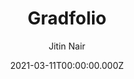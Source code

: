 ---
title: Gradfolio
github: https://github.com/jitinnair1/gradfolio
demo: https://jitinnair1.github.io/gradfolio/
author: Jitin Nair
date: 2021-03-11T00:00:00.000Z
ssg:
  - Jekyll
cms:
  - Markdown
category:
  - Blog
  - Portfolio
description: >-
  responsive, dark-mode ready Jekyll theme designed for use as a personal
  website and portfolio
draft: true
publish_date: '2020-03-18T21:33:43Z'
update_date: '2022-12-08T15:27:08Z'
github_star: 135
github_fork: 69
---